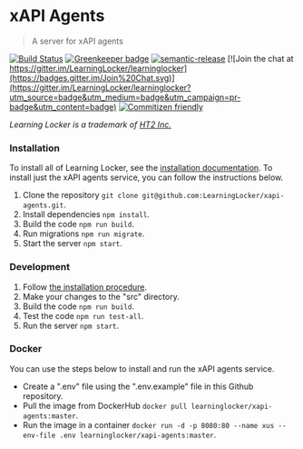 # xAPI Agents
> A server for xAPI agents

[![Build Status](https://travis-ci.org/LearningLocker/xapi-agents.svg?branch=master)](https://travis-ci.org/LearningLocker/xapi-agents)
[![Greenkeeper badge](https://badges.greenkeeper.io/LearningLocker/xapi-agents.svg)](https://greenkeeper.io/)
[![semantic-release](https://img.shields.io/badge/%20%20%F0%9F%93%A6%F0%9F%9A%80-semantic--release-e10079.svg)](https://github.com/semantic-release/semantic-release)
[![Join the chat at https://gitter.im/LearningLocker/learninglocker](https://badges.gitter.im/Join%20Chat.svg)](https://gitter.im/LearningLocker/learninglocker?utm_source=badge&utm_medium=badge&utm_campaign=pr-badge&utm_content=badge)
[![Commitizen friendly](https://img.shields.io/badge/commitizen-friendly-brightgreen.svg)](http://commitizen.github.io/cz-cli/)

*Learning Locker is a trademark of [HT2 Inc.](http://ht2.co.uk)*

### Installation
To install all of Learning Locker, see the [installation documentation](http://docs.learninglocker.net/guides-installing/). To install just the xAPI agents service, you can follow the instructions below.

1. Clone the repository `git clone git@github.com:LearningLocker/xapi-agents.git`.
1. Install dependencies `npm install`.
1. Build the code `npm run build`.
1. Run migrations `npm run migrate`.
1. Start the server `npm start`.

### Development
1. Follow [the installation procedure](#installation).
1. Make your changes to the "src" directory.
1. Build the code `npm run build`.
1. Test the code `npm run test-all`.
1. Run the server `npm start`.

### Docker
You can use the steps below to install and run the xAPI agents service.

- Create a ".env" file using the ".env.example" file in this Github repository.
- Pull the image from DockerHub `docker pull learninglocker/xapi-agents:master`.
- Run the image in a container `docker run -d -p 8080:80 --name xus --env-file .env learninglocker/xapi-agents:master`.
